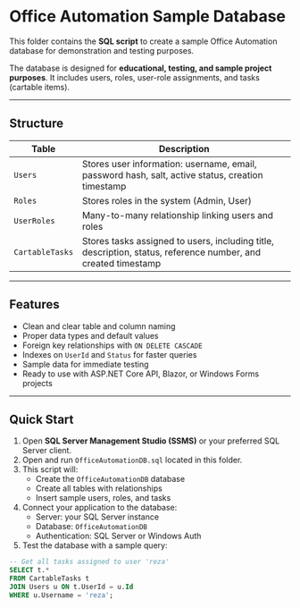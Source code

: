 # Office Automation Sample Database

This folder contains the **SQL script** to create a sample Office Automation database for demonstration and testing purposes.

The database is designed for **educational, testing, and sample project purposes**. It includes users, roles, user-role assignments, and tasks (cartable items).

---

## Structure

| Table | Description |
|-------|-------------|
| `Users` | Stores user information: username, email, password hash, salt, active status, creation timestamp |
| `Roles` | Stores roles in the system (Admin, User) |
| `UserRoles` | Many-to-many relationship linking users and roles |
| `CartableTasks` | Stores tasks assigned to users, including title, description, status, reference number, and created timestamp |

---

## Features

- Clean and clear table and column naming
- Proper data types and default values
- Foreign key relationships with `ON DELETE CASCADE`
- Indexes on `UserId` and `Status` for faster queries
- Sample data for immediate testing
- Ready to use with ASP.NET Core API, Blazor, or Windows Forms projects

---

## Quick Start

1. Open **SQL Server Management Studio (SSMS)** or your preferred SQL Server client.
2. Open and run `OfficeAutomationDB.sql` located in this folder.
3. This script will:
   - Create the `OfficeAutomationDB` database
   - Create all tables with relationships
   - Insert sample users, roles, and tasks
4. Connect your application to the database:
   - Server: your SQL Server instance
   - Database: `OfficeAutomationDB`
   - Authentication: SQL Server or Windows Auth
5. Test the database with a sample query:

```sql
-- Get all tasks assigned to user 'reza'
SELECT t.* 
FROM CartableTasks t
JOIN Users u ON t.UserId = u.Id
WHERE u.Username = 'reza';
